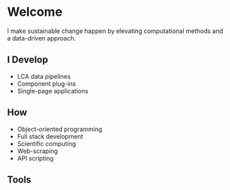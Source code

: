 # Welcome
I make sustainable change happen by elevating computational methods and a data-driven approach.

## I Develop 
- LCA data pipelines
- Component plug-ins
- Single-page applications

## How
- Object-oriented programming 
- Full stack development
- Scientific computing
- Web-scraping
- API scripting

## Tools
